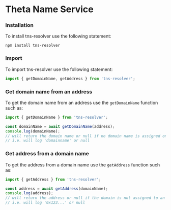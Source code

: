 # Theta Name Service
### Installation
To install tns-resolver use the following statement:
```console
npm install tns-resolver
```

### Import
To import tns-resolver use the following statement:
```js script
import { getDomainName, getAddress } from 'tns-resolver';
```

### Get domain name from an address
To get the domain name from an address use the ```getDomainName``` function such as: 
```js script
import { getDomainName } from 'tns-resolver';

const domainName = await getDomainName(address);
console.log(domainName);
// will return the domain name or null if no domain name is assigned on this address
// i.e. will log 'domainname' or null
```

### Get address from a domain name
To get the address from a domain name use the ```getAddress``` function such as: 
```js script
import { getAddress } from 'tns-resolver';

const address = await getAddress(domainName);
console.log(address);
// will return the address or null if the domain is not assigned to an address
// i.e. will log '0x123...' or null
```
